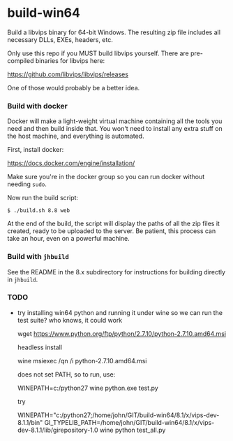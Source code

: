 # build-win64

Build a libvips binary for 64-bit Windows. The resulting zip file includes all
necessary DLLs, EXEs, headers, etc.

Only use this repo if you MUST build libvips yourself. There are pre-compiled
binaries for libvips here:

https://github.com/libvips/libvips/releases

One of those would probably be a better idea. 

### Build with docker

Docker will make a light-weight virtual machine containing all the
tools you need and then build inside that. You won't need to install any
extra stuff on the host machine, and everything is automated.

First, install docker:

https://docs.docker.com/engine/installation/

Make sure you're in the docker group so you can run docker without needing
`sudo`.

Now run the build script:

```
$ ./build.sh 8.8 web
```

At the end of the build, the script will display the paths of all the
zip files it created, ready to be uploaded to the server. Be patient,
this process can take an hour, even on a powerful machine.

### Build with `jhbuild`

See the README in the 8.x subdirectory for instructions for building
directly in `jhbuild`.

### TODO

- try installing win64 python and running it under wine so we can run the test
  suite? who knows, it could work

	wget https://www.python.org/ftp/python/2.7.10/python-2.7.10.amd64.msi

  headless install

	wine msiexec /qn /i python-2.7.10.amd64.msi 

  does not set PATH, so to run, use:

	WINEPATH=c:/python27 wine python.exe test.py

  try

	WINEPATH="c:/python27;/home/john/GIT/build-win64/8.1/x/vips-dev-8.1.1/bin" GI_TYPELIB_PATH=/home/john/GIT/build-win64/8.1/x/vips-dev-8.1.1/lib/girepository-1.0 wine python test_all.py


